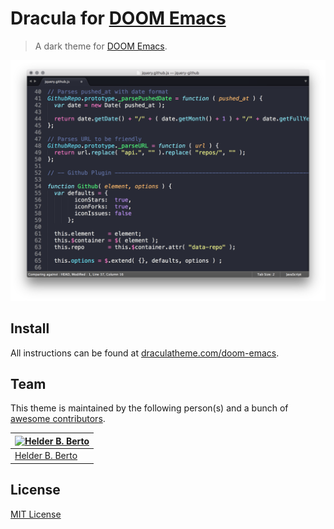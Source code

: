 # Dracula for [DOOM Emacs](https://github.com/hlissner/doom-emacs)

> A dark theme for [DOOM Emacs](https://github.com/hlissner/doom-emacs).

![Screenshot](./screenshot.png)

## Install

All instructions can be found at [draculatheme.com/doom-emacs](https://draculatheme.com/doom-emacs).

## Team

This theme is maintained by the following person(s) and a bunch of [awesome contributors](https://github.com/dracula/doom-emacs/graphs/contributors).

[![Helder B. Berto](https://avatars1.githubusercontent.com/u/862575?v=3&s=70)](https://github.com/helderburato) |
--- |
[Helder B. Berto](https://github.com/helderburato) |

## License

[MIT License](./LICENSE)
